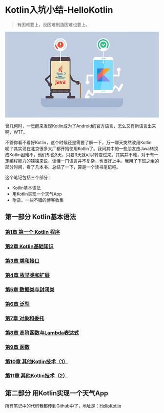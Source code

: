 # Kotlin入坑小结-HelloKotlin

> 有困难要上，没困难制造困难也要上。

![](https://github.com/shijiacheng/HelloKotlin/blob/master/note/images/15.jpg)

曾几何时，一觉醒来发现Kotlin成为了Android的官方语言，怎么又有新语言出来啊，WTF。

不管你看不看好Kotlin，这个时候还是需要了解一下，万一哪天突然改用Kotlin呢？其实现在北京很多大厂都开始使用Kotlin了。我问其中的一些朋友由Java转换成Kotlin困难不，他们却说3天，只要3天就可以转变过来。其实并不难，对于有一定编程能力的猿猿来说，读懂一门语言并不复杂，也很好上手。我用了下班之余的部分时间，看了几本书，总结了一下，算是一个读书笔记吧。

这个笔记包括三个部分：

- Kotlin基本语法
- 用Kotlin实现一个天气App
- 附录，一些不错的博客收集





## 第一部分 Kotlin基本语法 

### [第1章 第一个 Kotlin 程序](note/Unit01/Unit01.md)

### [第2章 Kotlin基础知识]()

### [第3章 类和接口]()

### [第4章 枚举类和扩展]()

### [第5章 数据类与封闭类]()

### [第6章 泛型]()

### [第7章 对象和委托]()

### [第8章 高阶函数与Lambda表达式]()

### [第9章 函数]()

### [第10章 其他Kotlin技术（1）]()

### [第11章 其他Kotlin技术（2）]()



## 第二部分 用Kotlin实现一个天气App

所有笔记中的代码我都传到Github中了，地址是：[HelloKotlin](https://github.com/shijiacheng/HelloKotlin)
